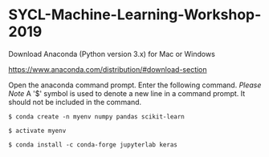 # SYCL-Machine-Learning-Workshop-2019

Download Anaconda (Python version 3.x) for Mac or Windows

https://www.anaconda.com/distribution/#download-section

Open the anaconda command prompt. Enter the following command. *Please Note* A '$' symbol is used to denote a new line in a command prompt. It should not be included in the command. 

`$ conda create -n myenv numpy pandas scikit-learn`

`$ activate myenv`

`$ conda install -c conda-forge jupyterlab keras`

